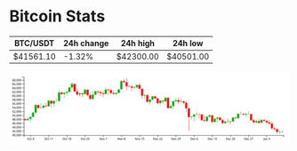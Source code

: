 # Bitcoin Stats

BTC/USDT|24h change|24h high|24h low|
|---|---|---|---|
|$41561.10|-1.32%|$42300.00|$40501.00|

<img src="./chart.svg">
